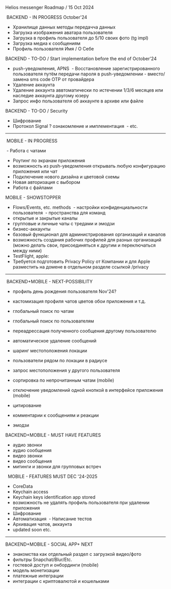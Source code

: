 Helios messenger Roadmap / 15 Oct 2024

 BACKEND - IN PROGRESS October'24  
- Хранилище данных методы передачча данных
- Загрузка изображения аватара пользователя 
- Загрузка в профиль пользователя до 5/10 своих фото (tg impl)
- Загрузка медиа к сообщениям
- Профиль пользователя Имя / О Себе

BACKEND - TO-DO / Start implementation before the end of October'24  

- push-уведомления, APNS
 - Восстановление зарегистрированного пользователя путём передачи пароля в push-уведомлении - вместо/замена sms code OTP от провайдера 
- Удаление аккаунта
- Удаление аккаунта аввтоматически по истечении 1/3/6 месяцев или наследие аккаунта другому юзеру
- Запрос инфо пользователя об аккаунте в архиве или файле  


BACKEND - TO-DO / Security

- Шифрование
- Протокол Signal ? ознакомление и имплементация
 - etc.


-------------

 MOBILE - IN PROGRESS


 - Работа с чатами
- Роутинг по экранам приложения 
- возможность из push-уведомления открывать любую конфигурацию приложения или чат
- Подключение нового дизайна и цветовой схемы 
- Новая авторизация с выбором 
- Работа с файлами

MOBILE - SHOWSTOPPER

- Flows/Events, etc. methods
 - настройки конфиденциальности пользователя
 - пространства для команд
- открытые и закрытые каналы
- групповые и личные чаты с тредами и эмодзи
- бизнес-аккаунты
- базовый функционал для администрирования организаций и каналов
- возможность создания рабочих профилей для разных организаций (можно делать свои, присоединяться к другим и переключаться между ними) 
- TestFlight, apple:
- Требуется подготовить Privacy Policy от Компании и для Apple разместить на домене в отдельном разделе ссылкой /privacy


-------------

 BACKEND+MOBILE - NEXT-POSSIBILITY 

- профиль день рождения пользователя Nov'24?
- кастомизация профиля чатов цветов обои приложения и т.д.
- глобальный поиск по чатам
- глобальный поиск по пользователям
- переадрессация полученного сообщения другому пользователю
- автоматическое удаление сообщений
- шаринг местоположения локации
- пользователи рядом по локации в радиусе
- запрос местоположения у другого пользователя

- сортировка по непрочитанным чатам (mobile)
- отключение уведомлений одной кнопкой в интерфейсе приложения (mobile)
- цитирование
- комментарии к сообщениям и реакции
- эмодзи

BACKEND+MOBILE - MUST HAVE FEATURES 

- аудио звонки
- аудио сообщения
- видео звонки
- видео сообщения
- митинги и звонки для групповых встреч


  MOBILE - FEATURES MUST DEC '24-2025

- CoreData 
- Keychain access 
- Keychain keys identification app stored 
- возможность не удалять профиль пользователя при удалении приложения 
- Шифрование 
- Автоматизация
 - Написание тестов 
- Архивация чатов, аккаунта 
- updated soon etc. 


-------------


BACKEND+MOBILE - SOCIAL APP+ NEXT 

- знакомства как отдельный раздел c загрузкой видео/фото
- фильтры Snapchat/Blur/Etc.
- гостевой доступ и онбординги (mobile)
- модель монетизации
- платежные интеграции
- интеграции с криптовалютой и кошельками
